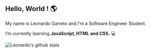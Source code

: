 ## Hello, World ! 🌎

My name is Leonardo Garreto and I'm a Software Engineer Student.

I’m currently learning __JavaScript, HTML and CSS.__  💻








![Leonardo's github stats](https://github-readme-stats.vercel.app/api?username=Nhed1&show_icons=true&theme=algolia)

<!--
**Nhed1/Nhed1** is a ✨ _special_ ✨ repository because its `README.md` (this file) appears on your GitHub profile.

Here are some ideas to get you started:

- 🔭 I’m currently working on ...
- 🌱 I’m currently learning ...
- 👯 I’m looking to collaborate on ...
- 🤔 I’m looking for help with ...
- 💬 Ask me about ...
- 📫 How to reach me: ...
- 😄 Pronouns: ...
- ⚡ Fun fact: ...
-->
